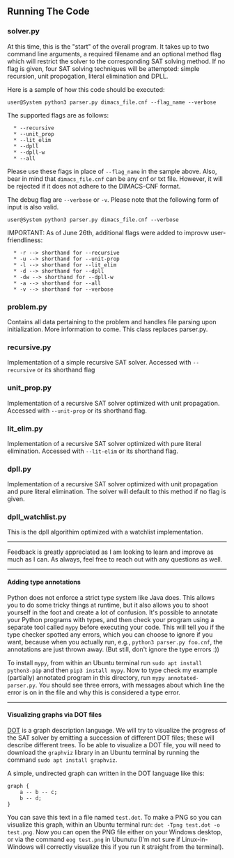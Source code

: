 ## Running The Code 

### solver.py 
  At this time, this is the "start" of the overall program. It takes up to two command line arguments, a required filename and an
  optional method flag which will restrict the solver to the corresponding SAT solving method. If no flag is given, four SAT solving techniques will be attempted:
  simple recursion, unit propogation, literal elimination and DPLL.
  
  Here is a sample of how this code should be executed:
  
  `user@System python3 parser.py dimacs_file.cnf --flag_name --verbose`
  
  The supported flags are as follows:
  
      * --recursive
      * --unit_prop 
      * --lit_elim  
      * --dpll 
      * --dpll-w
      * --all
    
   Please use these flags in place of `--flag_name` in the sample above.
   Also, bear in mind that `dimacs_file.cnf` can be any cnf or txt file. However, it will be rejected if it does not adhere to the DIMACS-CNF format.
   
   The debug flag are `--verbose` or `-v`. 
   Please note that the following form of input is also valid.
   
   `user@System python3 parser.py dimacs_file.cnf --verbose`
    
   IMPORTANT: As of June 26th, additional flags were added to improvw user-friendliness:
   
      * -r --> shorthand for --recursive
      * -u --> shorthand for --unit-prop 
      * -l --> shorthand for --lit_elim
      * -d --> shorthand for --dpll
      * -dw --> shorthand for --dpll-w
      * -a --> shorthand for --all
      * -v --> shorthand for --verbose
   
### problem.py
   Contains all data pertaining to the problem and handles file parsing upon initialization. More information to come.
   This class replaces parser.py.
   
### recursive.py 
   Implementation of a simple recursive SAT solver. Accessed with `--recursive` or its shorthand flag
   
### unit_prop.py
   Implementation of a recursive SAT solver optimized with unit propagation. Accessed with `--unit-prop` or its shorthand flag.
   
### lit_elim.py 
   Implementation of a recursive SAT solver optimized with pure literal elimination. Accessed with `--lit-elim` or its shorthand flag.

### dpll.py
   Implementation of a recursive SAT solver optimized with unit propagation and pure literal elimination. The solver will default to this method if no flag is given.

### dpll_watchlist.py
   This is the dpll algorithim optimized with a watchlist implementation.
    
---
    
   Feedback is greatly appreciated as I am looking to learn and improve as much as I can.
   As always, feel free to reach out with any questions as well.
   
---
 
#### Adding type annotations
 
Python does not enforce a strict type system like Java does. This allows you to do some tricky things
at runtime, but it also allows you to shoot yourself in the foot and create a lot of confusion. It's
possible to annotate your Python programs with types, and then check your program using a separate tool 
called `mypy` before executing your code. This will tell you if the type checker spotted any errors,
which you can choose to ignore if you want, because when you actually run, e.g., `python3 parser.py foo.cnf`, 
the annotations are just thrown away. (But still, don't ignore the type errors :))

To install `mypy`, from within an Ubuntu terminal run `sudo apt install python3-pip` and then
`pip3 install mypy`. Now to type check my example (partially) annotated program in this directory,
run `mypy annotated-parser.py`. You should see three errors, with messages about which line the
error is on in the file and why this is considered a type error.

---

#### Visualizing graphs via DOT files

[DOT](https://en.wikipedia.org/wiki/DOT_(graph_description_language)) is a graph description language.
We will try to visualize the progress of the SAT solver by emitting a succession of different DOT files;
these will describe different trees. To be able to visualize a DOT file, you will need to download 
the `graphviz` library in an Ubuntu terminal by running the command `sudo apt install graphviz`.

A simple, undirected graph can written in the DOT language like this:

```
graph {
    a -- b -- c;
    b -- d;
}
```

You can save this text in a file named `test.dot`.
To make a PNG so you can visualize this graph, within an Ubuntu terminal run: `dot -Tpng test.dot -o test.png`.
Now you can open the PNG file either on your Windows desktop, or via the command `eog test.png` in Ubunutu
(I'm not sure if Linux-in-Windows will correctly visualize this if you run it straight from the terminal).

